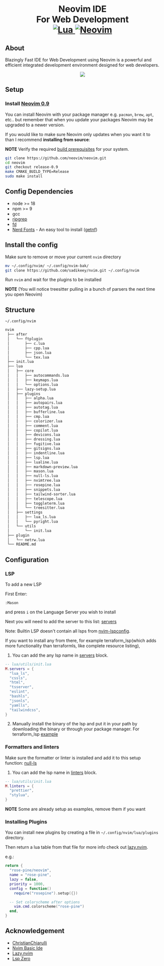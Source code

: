<h1 align="center">Neovim IDE<br> For Web Development
<br>
<a href="https://www.lua.org/">
<img
    alt="Lua"
    src="https://img.shields.io/badge/lua-%232C2D72.svg?style=for-the-badge&logo=lua&logoColor=white">
</a>
<a href="https://github.com/neovim/neovim">
<img
    alt="Neovim"
    src="https://img.shields.io/badge/NeoVim-%2357A143.svg?&style=for-the-badge&logo=neovim&logoColor=white">
</a>
</h1>

## About

Blazingly Fast IDE for Web Development using Neovim is a powerful and efficient integrated development environment designed for web developers.

<div id="gif-container" style="display: flex; justify-content: center; align-items: center;">
  <img src="https://data.sadiksaifi.dev/Screenshots/Neovim.gif" loop autoplay>
</div>

## Setup

### Install [Neovim 0.9](https://github.com/neovim/neovim/releases/tag/v0.9.0)

You can install Neovim with your package manager e.g. `pacman`, `brew`, `apt`, etc.. but remember that when you update your packages Neovim may be upgraded to a newer version.

If you would like to make sure Neovim only updates when you want it to than I recommend **installing from source**:

**NOTE** Verify the required [build prerequisites](https://github.com/neovim/neovim/wiki/Building-Neovim#build-prerequisites) for your system.

```sh
git clone https://github.com/neovim/neovim.git
cd neovim
git checkout release-0.9
make CMAKE_BUILD_TYPE=Release
sudo make install
```

## Config Dependencies
- node >= 18
- npm >= 9
- gcc
- [ripgrep](https://github.com/BurntSushi/ripgrep)
- [fd](https://github.com/sharkdp/fd)
- [Nerd Fonts](https://www.nerdfonts.com/) - An easy tool to install ([getnf](https://github.com/ronniedroid/getnf))

## Install the config

Make sure to remove or move your current `nvim` directory

```sh
mv ~/.config/nvim/ ~/.config/nvim-bak/
git clone https://github.com/sadikeey/nvim.git ~/.config/nvim
```

Run `nvim` and wait for the plugins to be installed

**NOTE** (You will notice treesitter pulling in a bunch of parsers the next time you open Neovim)

## Structure
`~/.config/nvim`

```sh
nvim
 ├── after
 │   └── ftplugin
 │       ├── c.lua
 │       ├── cpp.lua
 │       ├── json.lua
 │       └── tex.lua
 ├── init.lua
 ├── lua
 │   ├── core
 │   │   ├── autocommands.lua
 │   │   ├── keymaps.lua
 │   │   └── options.lua
 │   ├── lazy-setup.lua
 │   ├── plugins
 │   │   ├── alpha.lua
 │   │   ├── autopairs.lua
 │   │   ├── autotag.lua
 │   │   ├── bufferline.lua
 │   │   ├── cmp.lua
 │   │   ├── colorizer.lua
 │   │   ├── comment.lua
 │   │   ├── copilot.lua
 │   │   ├── devicons.lua
 │   │   ├── dressing.lua
 │   │   ├── fugitive.lua
 │   │   ├── gitsigns.lua
 │   │   ├── indentline.lua
 │   │   ├── lsp.lua
 │   │   ├── lualine.lua
 │   │   ├── markdown-preview.lua
 │   │   ├── mason.lua
 │   │   ├── null-ls.lua
 │   │   ├── nvimtree.lua
 │   │   ├── rosepine.lua
 │   │   ├── snippets.lua
 │   │   ├── tailwind-sorter.lua
 │   │   ├── telescope.lua
 │   │   ├── toggleterm.lua
 │   │   └── treesitter.lua
 │   ├── settings
 │   │   ├── lua_ls.lua
 │   │   └── pyright.lua
 │   └── utils
 │       └── init.lua
 ├── plugin
 │   └── netrw.lua
 └── README.md
```

## Configuration

### LSP

To add a new LSP

First Enter:

```
:Mason
```

and press `i` on the Language Server you wish to install

Next you will need to add the server to this list: [servers](https://github.com/sadikeey/nvim/blob/lua/plugins/lsp.lua)

Note: Builtin LSP doesn't contain all lsps from [nvim-lspconfig](https://github.com/neovim/nvim-lspconfig/blob/master/doc/server_configurations.md).

If you want to install any from there, for example terraform_lsp(which adds more functionality than terraformls, like complete resource listing),

1. You can add the any lsp name in [servers](https://github.com/sadikeey/nvim/blob/lua/utils/init.lua) block.

```lua
-- lua/utils/init.lua
M.servers = {
  "lua_ls",
  "cssls",
  "html",
  "tsserver",
  "eslint",
  "bashls",
  "jsonls",
  "yamlls",
  "tailwindcss",
}
```

2. Manually install the binary of the lsp and put it in your path by downloading the binary or through your package manager. For terraform_lsp [example](https://github.com/juliosueiras/terraform-lsp/releases)


### Formatters and linters

Make sure the formatter or linter is installed and add it to this setup function: [null-ls](https://github.com/sadikeey/nvim/blob/lua/plugins/null-ls.lua)

1. You can add the lsp name in [linters](https://github.com/sadikeey/nvim/blob/lua/utils/init.lua) block.

```lua
-- lua/utils/init.lua
M.linters = {
  "prettier",
  "stylua",
}
```

**NOTE** Some are already setup as examples, remove them if you want

### Installing Plugins

You can install new plugins by creating a file in `~/.config/nvim/lua/plugins` directory.

Then return a lua table from that file for more info check out [lazy.nvim](https://github.com/folke/lazy.nvim).

e.g.:
```lua
return {
  "rose-pine/neovim",
  name = "rose-pine",
  lazy = false,
  priority = 1000,
  config = function()
    require("rosepine").setup({})

  -- Set colorscheme after options
    vim.cmd.colorscheme("rose-pine")
  end,
}
```

## Acknowledgement
- [ChristianChiarulli](https://github.com/ChristianChiarulli)
- [Nvim Basic Ide](https://github.com/lunarvim/nvim-basic-ide)
- [Lazy.nvim](https://github.com/folke/lazy.nvim)
- [Lsp Zero](https://github.com/VonHeikemen/lsp-zero.nvim)
